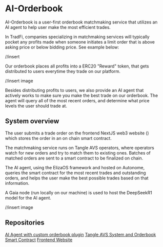 # AI-Orderbook

AI-Orderbook is a user-first orderbook matchmaking service that utilizes an AI agent to help user make the most efficient trades. 

In TradFi, companies specializing in matchmaking services will typically pocket any profits made when someone initiates a limit order that is above asking price or below bidding price. See example below:

//insert 

Our orderbook places all profits into a ERC20 "Reward" token, that gets distributed to users everytime they trade on our platform. 

//insert image

Besides distributing profits to users, we also provide an AI agent that actively works to make sure you make the best trade on our orderbook. The agent will query all of the most recent orders, and determine what price levels the user should trade at.

## System overview

The user submits a trade order on the frontend NextJS web3 website () which stores the order in an on chain smart contract.

The matchmaking service runs on Tangle AVS operators, where operators watch for new orders and try to match them to existing ones. Batches of matched orders are sent to a smart contract to be finalized on chain. 

The AI agent, using the ElizaOS framework and hosted on Autonome, queries the smart contract for the most recent trades and outstanding orders, and helps the user make the best possible trades based on that information.

A Gaia node (run locally on our machine) is used to host the DeepSeekR1 model for the AI agent.

//insert image

## Repositories

[AI Agent with custom orderbook plugin](https://github.com/orderbook-avs/eliza-orderbook-plugin)
[Tangle AVS System and Orderbook Smart Contract](https://github.com/orderbook-avs/orderbook_tangle)
[Frontend Website](https://github.com/orderbook-avs/frontend)
